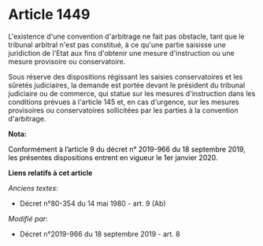 # Article 1449

L'existence d'une convention d'arbitrage ne fait pas obstacle, tant que le tribunal arbitral n'est pas constitué, à ce qu'une
partie saisisse une juridiction de l'Etat aux fins d'obtenir une mesure d'instruction ou une mesure provisoire ou
conservatoire.

Sous réserve des dispositions régissant les saisies conservatoires et les sûretés judiciaires, la demande est portée devant
le président du tribunal judiciaire ou de commerce, qui statue sur les mesures d'instruction dans les conditions prévues à
l'article 145 et, en cas d'urgence, sur les mesures provisoires ou conservatoires sollicitées par les parties à la convention
d'arbitrage.

**Nota:**

<font color="black">Conformément à l’article 9 du décret n° 2019-966 du 18 septembre 2019, les présentes dispositions entrent
en vigueur le 1er janvier 2020.</font>

**Liens relatifs à cet article**

_Anciens textes_:

  - Décret n°80-354 du 14 mai 1980 - art. 9 (Ab)

_Modifié par_:

  - Décret n°2019-966 du 18 septembre 2019 - art. 8
